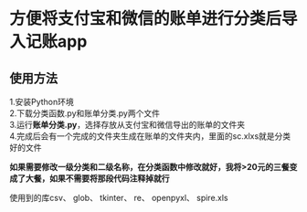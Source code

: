 # 方便将支付宝和微信的账单进行分类后导入记账app
## 使用方法
1.安装Python环境  
2.下载分类函数.py和账单分类.py两个文件  
3.运行**账单分类.py**，选择存放从支付宝和微信导出的账单的文件夹  
4.完成后会有一个完成的文件夹生成在账单的文件夹内，里面的sc.xlxs就是分类好的文件  

**如果需要修改一级分类和二级名称，在分类函数中修改就好，我将>20元的三餐变成了大餐，如果不需要将那段代码注释掉就行**

使用到的库csv、 glob、 tkinter、 re、 openpyxl、 spire.xls